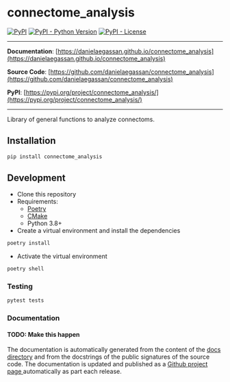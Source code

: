 # connectome_analysis

[![PyPI](https://img.shields.io/pypi/v/connectome_analysis?style=flat-square)](https://pypi.python.org/pypi/connectome_analysis/)
[![PyPI - Python Version](https://img.shields.io/pypi/pyversions/connectome_analysis?style=flat-square)](https://pypi.python.org/pypi/connectome_analysis/)
[![PyPI - License](https://img.shields.io/pypi/l/connectome_analysis?style=flat-square)](https://pypi.python.org/pypi/connectome_analysis/)


---

**Documentation**: [https://danielaegassan.github.io/connectome_analysis](https://danielaegassan.github.io/connectome_analysis)

**Source Code**: [https://github.com/danielaegassan/connectome_analysis](https://github.com/danielaegassan/connectome_analysis)

**PyPI**: [https://pypi.org/project/connectome_analysis/](https://pypi.org/project/connectome_analysis/)

---

Library of general functions to analyze connectoms.

## Installation

```sh
pip install connectome_analysis
```

## Development

* Clone this repository
* Requirements:
  * [Poetry](https://python-poetry.org/)
  * [CMake](https://cmake.org/)
  * Python 3.8+
* Create a virtual environment and install the dependencies

```sh
poetry install
```

* Activate the virtual environment

```sh
poetry shell
```

### Testing

```sh
pytest tests
```

### Documentation

#### TODO: Make this happen
The documentation is automatically generated from the content of the [docs directory](./docs) and from the docstrings
 of the public signatures of the source code. The documentation is updated and published as a [Github project page
 ](https://pages.github.com/) automatically as part each release.
